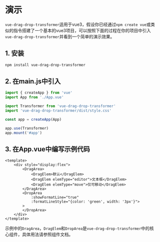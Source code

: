 # 演示
`vue-drag-drop-transformer`适用于vue3，假设你已经通过`npm create vue`或类似的指令搭建了一个基本的vue3项目，可以按照下面的过程在你的项目中引入`vue-drag-drop-transformer`并看到一个简单的演示效果。

## 1. 安装
```bash
npm install vue-drag-drop-transformer
```

## 2. 在main.js中引入 
```js title="src/main.js"
import { createApp } from 'vue'
import App from './App.vue'

import Transformer from 'vue-drag-drop-transformer'
import 'vue-drag-drop-transformer/dist/style.css'

const app = createApp(App)

app.use(Transformer)
app.mount('#app')
```

## 3. 在App.vue中编写示例代码
```vue title="App.vue"
<template>
    <div style="display:flex">
        <DragArea>
            <DragElem>默认</DragElem>
            <DragElem elemType="editor">文本框</DragElem>
            <DragElem elemType="move">仅可移动</DragElem>
        </DragArea>
        <DropArea
            :showFormatLine="true"
            :formatLineStyle="{color: 'green', width: '3px'}">
        >
        </DropArea>
    </div>
</template>
```

示例中的`DragArea`，`DragElem`和`DropArea`是`vue-drag-drop-transformer`中的核心组件，具体用法请参照组件文档。